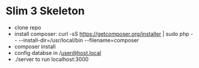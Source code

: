 # Slim 3 Skeleton

- clone repo
- install composer: curl -sS https://getcomposer.org/installer | sudo php -- --install-dir=/usr/local/bin --filename=composer
- composer install
- config databse in /user@host.local 
- ./server to run localhost:3000